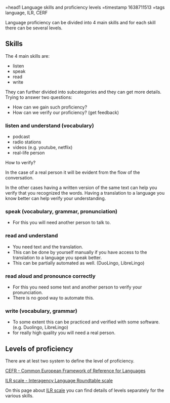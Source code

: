 =head1 Language skills and proficiency levels
=timestamp 1638711513
=tags language, ILR, CERF



Language proficiency can be divided into 4 main skills and for each skill there can be several levels.



## Skills

The 4 main skills are:

* listen
* speak
* read
* write


They can further divided into subcategories and they can get more details.
Trying to answer two questions:

* How can we gain such proficiency?
* How can we verify our proficiency? (get feedback)


### listen and understand (vocabulary)

* podcast
* radio stations
* videos (e.g. youtube, netflix)
* real-life person

How to verify?

In the case of a real person it will be evident from the flow of the conversation.

In the other cases having a written version of the same text can help you verify that
you recognized the words. Having a translation to a language you know better can help
verify your understanding.

### speak (vocabulary, grammar, pronunciation)

* For this you will need another person to talk to.

### read and understand

* You need text and the translation.
* This can be done by yourself manually if you have access to the translation to a language you speak better.
* This can be partially automated as well. (DuoLingo, LibreLingo)


### read aloud and pronounce correctly

* For this you need some text and another person to verify your pronunciation.
* There is no good way to automate this.


### write (vocabulary, grammar)

* To some extent this can be practiced and verified with some software. (e.g. Duolingo, LibreLingo)
* for really high quality you will need a real person.


## Levels of proficiency

There are at lest two system to define the level of proficiency.

[CEFR - Common European Framework of Reference for Languages](https://en.wikipedia.org/wiki/Common_European_Framework_of_Reference_for_Languages)

[ILR scale - Interagency Language Roundtable scale](https://en.wikipedia.org/wiki/ILR)

On this page about [ILR scale](https://govtilr.org/Skills/ILRscale1.htm) you can find details of levels separately for the various skills.

